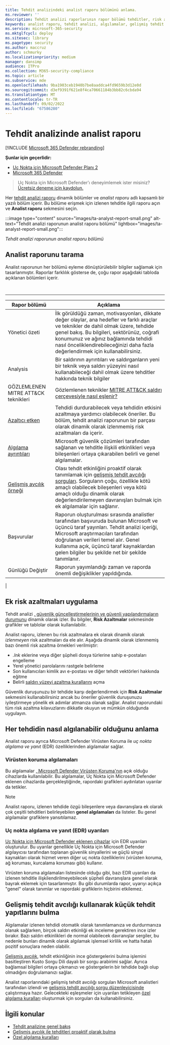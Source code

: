 ```yaml
---
title: Tehdit analizindeki analist raporu bölümünü anlama.
ms.reviewer: ''
description: Tehdit analizi raporlarının rapor bölümü tehditler, risk azaltma, algılamalar, gelişmiş tehdit avcılığı sorguları ve daha fazlası hakkında nasıl bilgi sağlar?
keywords: analist raporu, tehdit analizi, algılamalar, gelişmiş tehdit avcılığı sorguları, azaltmalar,
ms.service: microsoft-365-security
ms.mktglfcycl: deploy
ms.sitesec: library
ms.pagetype: security
ms.author: maccruz
author: schmurky
ms.localizationpriority: medium
manager: dansimp
audience: ITPro
ms.collection: M365-security-compliance
ms.topic: article
ms.subservice: mde
ms.openlocfilehash: 9ba1903ceb1940b7be8aaddca4fd9659b3d12e0d
ms.sourcegitcommit: d3ef9391f621e8f4ca70661184b3bb82c6cbda94
ms.translationtype: MT
ms.contentlocale: tr-TR
ms.lasthandoff: 09/02/2022
ms.locfileid: "67586280"
---
```

# <a name="the-analyst-report-in-threat-analytics"></a>Tehdit analizinde analist raporu

[!INCLUDE [Microsoft 365 Defender rebranding](../../includes/microsoft-defender.md)]

**Şunlar için geçerlidir:**

- [Uç Nokta için Microsoft Defender Planı 2](https://go.microsoft.com/fwlink/?linkid=2154037)
- [Microsoft 365 Defender](https://go.microsoft.com/fwlink/?linkid=2118804)

> Uç Nokta için Microsoft Defender'ı deneyimlemek ister misiniz? [Ücretsiz deneme için kaydolun.](https://signup.microsoft.com/create-account/signup?products=7f379fee-c4f9-4278-b0a1-e4c8c2fcdf7e&ru=https://aka.ms/MDEp2OpenTrial?ocid=docs-wdatp-exposedapis-abovefoldlink)

Her [tehdit analizi raporu](threat-analytics.md) dinamik bölümler ve _analist raporu_ adlı kapsamlı bir yazılı bölüm içerir. Bu bölüme erişmek için izlenen tehditle ilgili raporu açın ve **Analist raporu** sekmesini seçin.

:::image type="content" source="images/ta-analyst-report-small.png" alt-text="Tehdit analizi raporunun analist raporu bölümü" lightbox="images/ta-analyst-report-small.png":::

_Tehdit analizi raporunun analist raporu bölümü_

## <a name="scan-the-analyst-report"></a>Analist raporunu tarama

Analist raporunun her bölümü eyleme dönüştürülebilir bilgiler sağlamak için tasarlanmıştır. Raporlar farklılık gösterse de, çoğu rapor aşağıdaki tabloda açıklanan bölümleri içerir.

<br>

****

|Rapor bölümü|Açıklama|
|---|---|
|Yönetici özeti|İlk görüldüğü zaman, motivasyonları, dikkate değer olaylar, ana hedefler ve farklı araçlar ve teknikler de dahil olmak üzere, tehdide genel bakış. Bu bilgileri, sektörünüz, coğrafi konumunuz ve ağınız bağlamında tehdidi nasıl önceliklendirebileceğinizi daha fazla değerlendirmek için kullanabilirsiniz.|
|Analysis|Bir saldırının ayrıntıları ve saldırganların yeni bir teknik veya saldırı yüzeyini nasıl kullanabileceği dahil olmak üzere tehditler hakkında teknik bilgiler|
|GÖZLEMLENEN MITRE ATT&CK teknikleri|Gözlemlenen teknikler [MITRE ATT&CK saldırı çerçevesiyle nasıl eşlenir?](https://attack.mitre.org/)|
|[Azaltıcı etken](#apply-additional-mitigations)|Tehdidi durdurabilecek veya tehdidin etkisini azaltmaya yardımcı olabilecek öneriler. Bu bölüm, tehdit analizi raporunun bir parçası olarak dinamik olarak izlenmemiş risk azaltmaları da içerir.|
|[Algılama ayrıntıları](#understand-how-each-threat-can-be-detected)|Microsoft güvenlik çözümleri tarafından sağlanan ve tehditle ilişkili etkinlikleri veya bileşenleri ortaya çıkarabilen belirli ve genel algılamalar.|
|[Gelişmiş avcılık örneği](#find-subtle-threat-artifacts-using-advanced-hunting)|Olası tehdit etkinliğini proaktif olarak tanımlamak için [gelişmiş tehdit avcılığı sorguları](advanced-hunting-overview.md). Sorguların çoğu, özellikle kötü amaçlı olabilecek bileşenleri veya kötü amaçlı olduğu dinamik olarak değerlendirilemeyen davranışları bulmak için ek algılamalar için sağlanır.|
|Başvurular|Raporun oluşturulması sırasında analistler tarafından başvuruda bulunan Microsoft ve üçüncü taraf yayınları. Tehdit analizi içeriği, Microsoft araştırmacıları tarafından doğrulanan verileri temel alır. Genel kullanıma açık, üçüncü taraf kaynaklardan gelen bilgiler bu şekilde net bir şekilde tanımlanır.|
|Günlüğü Değiştir|Raporun yayımlandığı zaman ve raporda önemli değişiklikler yapıldığında.|
|

## <a name="apply-additional-mitigations"></a>Ek risk azaltmaları uygulama

Tehdit analizi [, güvenlik güncelleştirmelerinin ve güvenli yapılandırmaların durumunu](threat-analytics.md#mitigations-review-list-of-mitigations-and-the-status-of-your-devices) dinamik olarak izler. Bu bilgiler, **Risk Azaltmalar** sekmesinde grafikler ve tablolar olarak kullanılabilir.

Analist raporu, izlenen bu risk azaltmalara ek olarak dinamik olarak _izlenmeyen_ risk azaltmaları da ele alır. Aşağıda dinamik olarak izlenmemiş bazı önemli risk azaltma örnekleri verilmiştir:

- _.lnk_ eklerine veya diğer şüpheli dosya türlerine sahip e-postaları engelleme
- Yerel yönetici parolalarını rastgele belirleme
- Son kullanıcıları kimlik avı e-postası ve diğer tehdit vektörleri hakkında eğitme
- Belirli [saldırı yüzeyi azaltma kurallarını](attack-surface-reduction.md) açma

Güvenlik duruşunuzu bir tehdide karşı değerlendirmek için **Risk Azaltmalar** sekmesini kullanabilirsiniz ancak bu öneriler güvenlik duruşunuzu iyileştirmeye yönelik ek adımlar atmanıza olanak sağlar. Analist raporundaki tüm risk azaltma kılavuzlarını dikkatle okuyun ve mümkün olduğunda uygulayın.

## <a name="understand-how-each-threat-can-be-detected"></a>Her tehdidin nasıl algılanabilir olduğunu anlama

Analist raporu ayrıca Microsoft Defender Virüsten Koruma ile _uç nokta algılama ve yanıt_ (EDR) özelliklerinden algılamalar sağlar.

### <a name="antivirus-detections"></a>Virüsten koruma algılamaları

Bu algılamalar [, Microsoft Defender Virüsten Koruma'nın](/windows/security/threat-protection/microsoft-defender-antivirus/microsoft-defender-antivirus-in-windows-10) açık olduğu cihazlarda kullanılabilir. Bu algılamalar, Uç Nokta için Microsoft Defender eklenen cihazlarda gerçekleştiğinde, rapordaki grafikleri aydınlatan uyarılar da tetikler.

> [!NOTE]
> Analist raporu, izlenen tehdide özgü bileşenlere veya davranışlara ek olarak çok çeşitli tehditleri belirleyebilen **genel algılamaları** da listeler. Bu genel algılamalar grafiklere yansıtılamaz.

### <a name="endpoint-detection-and-response-edr-alerts"></a>Uç nokta algılama ve yanıt (EDR) uyarıları

[Uç Nokta için Microsoft Defender eklenen cihazlar](onboard-configure.md) için EDR uyarıları oluşturulur. Bu uyarılar genellikle Uç Nokta için Microsoft Defender algılayıcısı tarafından toplanan güvenlik sinyallerini ve güçlü sinyal kaynakları olarak hizmet veren diğer uç nokta özelliklerini (virüsten koruma, ağ koruması, kurcalama koruması gibi) kullanır.

Virüsten koruma algılamaları listesinde olduğu gibi, bazı EDR uyarıları da izlenen tehditle ilişkilendirilmeyebilecek şüpheli davranışlara genel olarak bayrak eklemek için tasarlanmıştır. Bu gibi durumlarda rapor, uyarıyı açıkça "genel" olarak tanımlar ve rapordaki grafiklerin hiçbirini etkilemez.

## <a name="find-subtle-threat-artifacts-using-advanced-hunting"></a>Gelişmiş tehdit avcılığı kullanarak küçük tehdit yapıtlarını bulma

Algılamalar izlenen tehdidi otomatik olarak tanımlamanıza ve durdurmanıza olanak sağlarken, birçok saldırı etkinliği ek inceleme gerektiren ince izler bırakır. Bazı saldırı etkinlikleri de normal olabilecek davranışlar sergiler, bu nedenle bunları dinamik olarak algılamak işlemsel kirlilik ve hatta hatalı pozitif sonuçlara neden olabilir.

[Gelişmiş avcılık](advanced-hunting-overview.md), tehdit etkinliğinin ince göstergelerini bulma işlemini basitleştiren Kusto Sorgu Dili dayalı bir sorgu arabirimi sağlar. Ayrıca bağlamsal bilgileri ortaya çıkmanızı ve göstergelerin bir tehdide bağlı olup olmadığını doğrulamanızı sağlar.

Analist raporlarındaki gelişmiş tehdit avcılığı sorguları Microsoft analistleri tarafından izlendi ve [gelişmiş tehdit avcılığı sorgu düzenleyicisinde](https://security.microsoft.com/advanced-hunting) çalıştırmaya hazır. Gelecekteki eşleşmeler için uyarıları tetikleyen [özel algılama kuralları](custom-detection-rules.md) oluşturmak için sorguları da kullanabilirsiniz.

## <a name="related-topics"></a>İlgili konular

- [Tehdit analizine genel bakış](threat-analytics.md)
- [Gelişmiş avcılık ile tehditleri proaktif olarak bulma](advanced-hunting-overview.md)
- [Özel algılama kuralları](custom-detection-rules.md)
